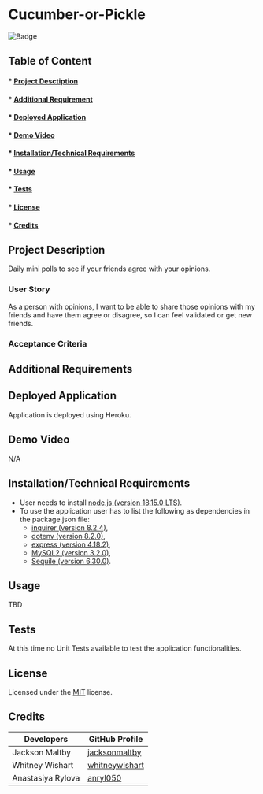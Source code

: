 
# Cucumber-or-Pickle

![Badge](https://img.shields.io/badge/license-MIT-green?style=plastic&logo=appveyor)

## Table of Content
#### * [Project Desctiption](#description)
#### * [Additional Requirement](#requirements)
#### * [Deployed Application](#application)
#### * [Demo Video](#video)
#### * [Installation/Technical Requirements](#installation)
#### * [Usage](#usage)
#### * [Tests](#tests)
#### * [License](#license)
#### * [Credits](#credits)


## Project Description
Daily mini polls to see if your friends agree with your opinions. 

### User Story
As a person with opinions, 
I want to be able to share those opinions with my friends and have them agree or disagree, 
so I can feel validated or get new friends.

### Acceptance Criteria

 
## Additional Requirements


## Deployed Application
Application is deployed using Heroku.


## Demo Video
N/A


## Installation/Technical Requirements
- User needs to install [node.js (version 18.15.0 LTS)](https://nodejs.org/en/).
- To use the application user has to list the following as dependencies in the package.json file:
  - [inquirer (version 8.2.4)](https://www.npmjs.com/package/inquirer/v/8.2.4),
  - [dotenv (version 8.2.0)](https://www.npmjs.com/package/dotenv/v/8.2.0),
  - [express (version 4.18.2)](https://www.npmjs.com/package/express),
  - [MySQL2 (version 3.2.0)](https://www.npmjs.com/package/mysql2),
  - [Sequile (version 6.30.0)](https://www.npmjs.com/package/sequelize).

## Usage
TBD


## Tests
At this time no Unit Tests available to test the application functionalities. 


## License
Licensed under the [MIT](https://choosealicense.com/licenses/mit/) license.


## Credits 

| Developers         | GitHub Profile|
| -----------  | ----------- |
|Jackson Maltby| [jacksonmaltby](https://github.com/jacksonmaltby)  |
|Whitney Wishart|[whitneywishart](https://github.com/whitneywishart) |
|Anastasiya Rylova|[anryl050](https://github.com/anryl050) |
